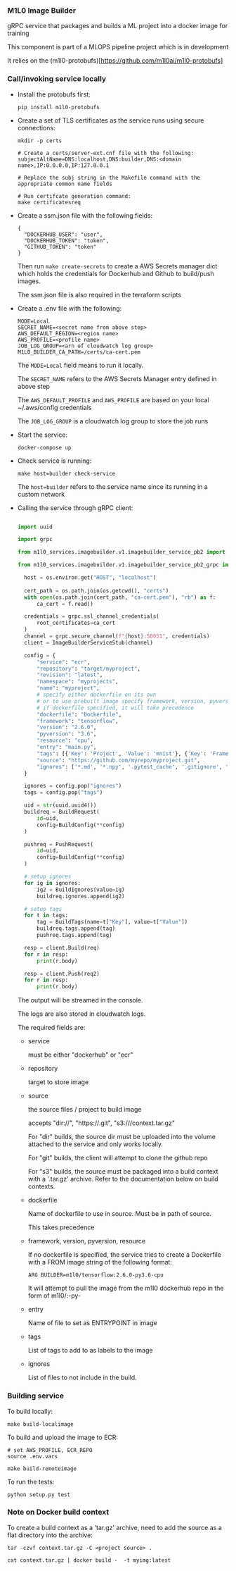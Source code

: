 ### M1L0 Image Builder

gRPC service that packages and builds a ML project into a docker image for training

This component is part of a MLOPS pipeline project which is in development

It relies on the (m1l0-protobufs)[https://github.com/m1l0ai/m1l0-protobufs]


### Call/invoking service locally

* Install the protobufs first:
  ```
  pip install m1l0-protobufs

  ```

* Create a set of TLS certificates as the service runs using secure connections:
  ```
  mkdir -p certs

  # Create a certs/server-ext.cnf file with the following:
  subjectAltName=DNS:localhost,DNS:builder,DNS:<domain name>,IP:0.0.0.0,IP:127.0.0.1

  # Replace the subj string in the Makefile command with the appropriate common name fields

  # Run certifcate generation command:
  make certificatesreq
  ```

* Create a ssm.json file with the following fields:
  ```
  {
    "DOCKERHUB_USER": "user",
    "DOCKERHUB_TOKEN": "token",
    "GITHUB_TOKEN": "token"
  }
  ```

  Then run `make create-secrets` to create a AWS Secrets manager dict which holds the credentials for Dockerhub and Github to build/push images.

  The ssm.json file is also required in the terraform scripts


* Create a .env file with the following:
  ```
  MODE=Local
  SECRET_NAME=<secret name from above step>
  AWS_DEFAULT_REGION=<region name>
  AWS_PROFILE=<profile name>
  JOB_LOG_GROUP=<arn of cloudwatch log group>
  M1L0_BUILDER_CA_PATH=/certs/ca-cert.pem
  ```

  The `MODE=Local` field means to run it locally.

  The `SECRET_NAME` refers to the AWS Secrets Manager entry defined in above step

  The `AWS_DEFAULT_PROFILE` and `AWS_PROFILE` are based on your local ~/.aws/config credentials

  
  The `JOB_LOG_GROUP` is a cloudwatch log group to store the job runs


* Start the service:
  ```
  docker-compose up
  ```

* Check service is running:
  ```
  make host=builder check-service
  ```

  The `host=builder` refers to the service name since its running in a custom network

* Calling the service through gRPC client:
  ```python

  import uuid

  import grpc

  from m1l0_services.imagebuilder.v1.imagebuilder_service_pb2 import BuildRequest, BuildResponse, PushRequest, PushResponse, BuildTags, BuildIgnores, BuildConfig

  from m1l0_services.imagebuilder.v1.imagebuilder_service_pb2_grpc import ImageBuilderServiceStub

    host = os.environ.get("HOST", "localhost")
    
    cert_path = os.path.join(os.getcwd(), "certs")
    with open(os.path.join(cert_path, "ca-cert.pem"), "rb") as f:
        ca_cert = f.read()

    credentials = grpc.ssl_channel_credentials(
        root_certificates=ca_cert
    )
    channel = grpc.secure_channel(f"{host}:50051", credentials)
    client = ImageBuilderServiceStub(channel)

    config = {
        "service": "ecr",
        "repository": "target/myproject",
        "revision": "latest",
        "namespace": "myprojects",
        "name": "myproject",
        # specify either dockerfile on its own
        # or to use prebuilt image specify framework, version, pyversion, resource 
        # if dockerfile specified, it will take precedence
        "dockerfile": "Dockerfile",
        "framework": "tensorflow",
        "version": "2.6.0",
        "pyversion": "3.6",
        "resource": "cpu",
        "entry": "main.py",
        "tags": [{'Key': 'Project', 'Value': 'mnist'}, {'Key': 'Framework', 'Value': 'tensorflow-cpu-2.4.0'}],
        "source": "https://github.com/myrepo/myproject.git",
        "ignores": ['*.md', '*.npy', '.pytest_cache', '.gitignore', '.git', '__pycache__', '*.pyc', 'tmp*', 'checkpoints*', 'models*', 'backups', 'checkpoints', '*.tar.gz', "data"]
    }

    ignores = config.pop("ignores")
    tags = config.pop("tags")

    uid = str(uuid.uuid4())
    buildreq = BuildRequest(
        id=uid,
        config=BuildConfig(**config)
    )

    pushreq = PushRequest(
        id=uid,
        config=BuildConfig(**config)
    )

    # setup ignores
    for ig in ignores:
        ig2 = BuildIgnores(value=ig)
        buildreq.ignores.append(ig2)

    # setup tags
    for t in tags:
        tag = BuildTags(name=t["Key"], value=t["Value"])
        buildreq.tags.append(tag)
        pushreq.tags.append(tag)

    resp = client.Build(req)
    for r in resp:
        print(r.body)

    resp = client.Push(req2)
    for r in resp:
        print(r.body)
  ```

  The output will be streamed in the console.

  The logs are also stored in cloudwatch logs.

  The required fields are:

  * service

    must be either "dockerhub" or "ecr"

  * repository

    target to store image

  * source

    the source files / project to build image

    accepts "dir://<source>", "https://<github repo>.git", "s3://<bucket>/context.tar.gz"

    For "dir" builds, the source dir must be uploaded into the volume attached to the service and only works locally.

    For "git" builds, the client will attempt to clone the github repo

    For "s3" builds, the source must be packaged into a build context with a '.tar.gz' archive. Refer to the documentation below on build contexts.

  * dockerfile

    Name of dockerfile to use in source. Must be in path of source.

    This takes precedence

  * framework, version, pyversion, resource

    If no dockerfile is specified, the service tries to create a Dockerfile with a FROM image string of the following format:
    ```
    ARG BUILDER=m1l0/tensorflow:2.6.0-py3.6-cpu
    ```

    It will attempt to pull the image from the m1l0 dockerhub repo in the form of m1l0/<framework>:<version>-py<pyversion>-<resource>

  * entry

    Name of file to set as ENTRYPOINT in image

  * tags

    List of tags to add to as labels to the image

  * ignores

    List of files to not include in the build.


### Building service

To build locally:
```
make build-localimage
```

To build and upload the image to ECR:
```
# set AWS_PROFILE, ECR_REPO
source .env.vars 

make build-remoteimage
```

To run the tests:
```
python setup.py test
```

### Note on Docker build context

To create a build context as a 'tar.gz' archive, need to add the source as a flat directory into the archive:

```
tar -czvf context.tar.gz -C <project source> .

cat context.tar.gz | docker build -  -t myimg:latest
```